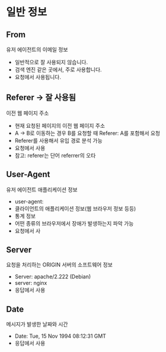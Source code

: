 # 일반 정보

## From
유저 에이전트의 이메일 정보

- 일반적으로 잘 사용되지 않습니다.
- 검색 엔진 같은 곳에서, 주로 사용합니다.
- 요청에서 사용됩니다.

## Referer -> 잘 사용됨
이전 웹 페이지 주소

- 현재 요청된 페이지의 이전 웹 페이지 주소
- A -> B로 이동하는 경우 B를 요청할 때 Referer: A를 포함해서 요청
- Referer를 사용해서 유입 경로 분석 가능
- 요청에서 사용
- 참고: referer는 단어 referrer의 오타

## User-Agent
유저 에이전트 애플리케이션 정보

- user-agent:
- 클라이언트의 애플리케이션 정보(웹 브라우저 정보 등등)
- 통계 정보
- 어떤 종류의 브라우저에서 장애가 발생하는지 파악 가능
- 요청에서 사

## Server
요청을 처리하는 ORIGIN 서버의 소프트웨어 정보

- Server: apache/2.222 (Debian)
- server: nginx
- 응답에서 사용

## Date
메시지가 발생한 날짜와 시간

- Date: Tue, 15 Nov 1994 08:12:31 GMT
- 응답에서 사용
